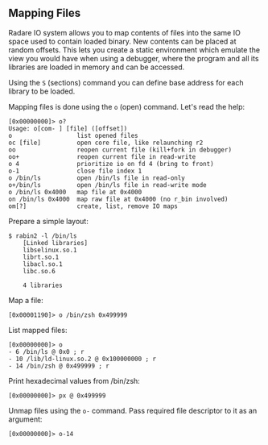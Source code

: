 ## Mapping Files

Radare IO system allows you to map contents of files into the same IO space used to contain loaded binary. New contents can be placed at random offsets. This lets you create a static environment which emulate
the view you would have when using a debugger, where the program and all its libraries are loaded in memory and can be accessed.

Using the `S` (sections) command you can define base address for each library to be loaded.

Mapping files is done using the `o` (open) command. Let's read the help:

    [0x00000000]> o?
    Usage: o[com- ] [file] ([offset])
    o                  list opened files
    oc [file]          open core file, like relaunching r2
    oo                 reopen current file (kill+fork in debugger)
    oo+                reopen current file in read-write
    o 4                prioritize io on fd 4 (bring to front)
    o-1                close file index 1
    o /bin/ls          open /bin/ls file in read-only
    o+/bin/ls          open /bin/ls file in read-write mode
    o /bin/ls 0x4000   map file at 0x4000
    on /bin/ls 0x4000  map raw file at 0x4000 (no r_bin involved)
    om[?]              create, list, remove IO maps

Prepare a simple layout:

    $ rabin2 -l /bin/ls
        [Linked libraries]
        libselinux.so.1
        librt.so.1
        libacl.so.1
        libc.so.6

        4 libraries

Map a file:

    [0x00001190]> o /bin/zsh 0x499999

List mapped files:

    [0x00000000]> o
    - 6 /bin/ls @ 0x0 ; r
    - 10 /lib/ld-linux.so.2 @ 0x100000000 ; r
    - 14 /bin/zsh @ 0x499999 ; r


Print hexadecimal values from /bin/zsh:

    [0x00000000]> px @ 0x499999


Unmap files using the `o-` command. Pass required file descriptor to it as an argument:

    [0x00000000]> o-14

